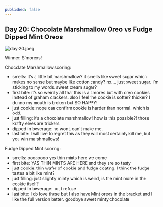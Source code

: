 ```yaml
---
published: false
---
```

## Day 20: Chocolate Marshmallow Oreo vs Fudge Dipped Mint Oreos

![day-20.jpeg]({{site.baseurl}}/media/day-20.jpeg)

Winner: S’moreos!

Chocolate Marshmallow scoring:
- smells: it’s a little bit marshmallow? it smells like sweet sugar which makes no sense but maybe like cotton candy? no…. just sweet sugar. i’m sticking to my words. sweet cream sugar?
- first bite: it’s so weird y’all that this is a smores but with oreo cookies instead of graham crackers. also I feel the cookie is softer? thicker? I dunno my mouth is broken but SO HAPPY!
- just cookie: nope can confirm cookie is harder than normal. which is odd.
- just filling:  it’s a chocolate marshmallow! how is this possible?! those krafty elves are trickers
- dipped in beverage: no wont. can’t make me.
- last bite:  I will live to regret this as they will most certainly kill me, but you win marshmallows!

Fudge Dipped Mint scoring:
- smells: oooooooo yes thin mints here we come
- first bite: YAS THIN MINTS ARE HERE and they are so tasty
- just cookie: thin wafer of cookie and fudge coating. I think the fudge tastes a bit like mint?
- just filling:  just slightly minty which is weird, is the mint more in the cookie itself?
- dipped in beverage: no, I refuse
- last bite:  I do love these but I also have Mint oreos in the bracket and I like the full version better. goodbye sweet minty chocolate
